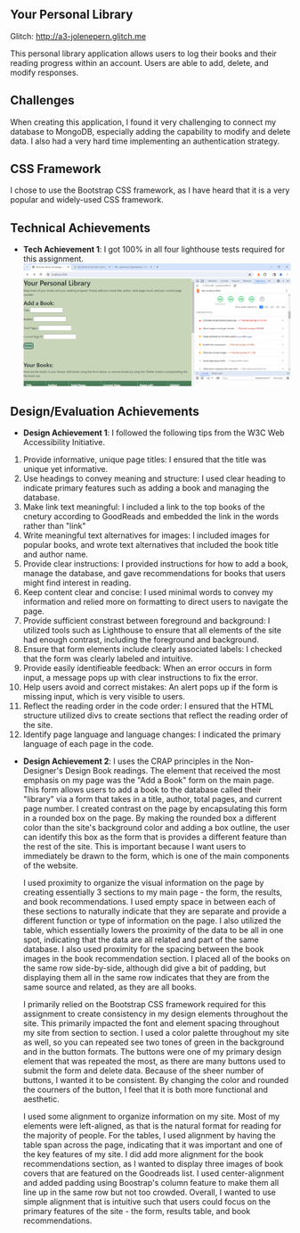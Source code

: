 ## Your Personal Library

Glitch: http://a3-jolenepern.glitch.me

This personal library application allows users to log their books and their reading progress within an account. Users are able to add, delete, and modify responses. 

## Challenges
When creating this application, I found it very challenging to connect my database to MongoDB, especially adding the capability to modify and delete data.  I also had a very hard time implementing an authentication strategy. 

## CSS Framework
I chose to use the Bootstrap CSS framework, as I have heard that it is a very popular and widely-used CSS framework. 

## Technical Achievements
- **Tech Achievement 1**: I got 100% in all four lighthouse tests required for this assignment.
![Lighthouse Tech Achievement](public/images/lighthouse.png)

## Design/Evaluation Achievements
- **Design Achievement 1**: I followed the following tips from the W3C Web Accessibility Initiative.
1. Provide informative, unique page titles: I ensured that the title was unique yet informative. 
2. Use headings to convey meaning and structure: I used clear heading to indicate primary features such as adding a book and managing the database. 
3. Make link text meaningful: I included a link to the top books of the cnetury according to GoodReads and embedded the link in the words rather than "link"
4. Write meaningful text alternatives for images: I included images for popular books, and wrote text alternatives that included the book title and author name. 
5. Provide clear instructions: I provided instructions for how to add a book, manage the database, and gave recommendations for books that users might find interest in reading. 
6. Keep content clear and concise: I used minimal words to convey my information and relied more on formatting to direct users to navigate the page. 
7. Provide sufficient constrast between foreground and background: I utilized tools such as Lighthouse to ensure that all elements of the site had enough contrast, including the foreground and background. 
8. Ensure that form elements include clearly associated labels: I checked that the form was clearly labeled and intuitive. 
9. Provide easily identifieable feedback: When an error occurs in form input, a message pops up with clear instructions to fix the error. 
10. Help users avoid and correct mistakes: An alert pops up if the form is missing input, which is very visible to users.
11. Reflect the reading order in the code order: I ensured that the HTML structure utilized divs to create sections that reflect the reading order of the site. 
12. Identify page language and language changes: I indicated the primary language of each page in the code. 

- **Design Achievement 2**: I uses the CRAP principles in the Non-Designer's Design Book readings. 
  The element that received the most emphasis on my page was the "Add a Book" form on the main page. This form allows users to add a book to the database called their "library" via a form that takes in a title, author, total pages, and current page number. I created contrast on the page by encapsulating this form in a rounded box on the page. By making the rounded box a different color than the site's background color and adding a box outline, the user can identify this box as the form that is provides a different feature than the rest of the site. This is important because I want users to immediately be drawn to the form, which is one of the main components of the website. 

  I used proximity to organize the visual information on the page by creating essentially 3 sections to my main page - the form, the results, and book recommendations. I used empty space in between each of these sections to naturally indicate that they are separate and provide a different function or type of information on the page. I also utilized the table, which essentially lowers the proximity of the data to be all in one spot, indicating that the data are all related and part of the same database. I also used proximity for the spacing between the book images in the book recommendation section. I placed all of the books on the same row side-by-side, although did give a bit of padding, but displaying them all in the same row indicates that they are from the same source and related, as they are all books.   

  I primarily relied on the Bootstrap CSS framework required for this assignment to create consistency in my design elements throughout the site. This primarily impacted the font and element spacing throughout my site from section to section. I used a color palette throughout my site as well, so you can repeated see two tones of green in the background and in the button formats. The buttons were one of my primary design element that was repeated the most, as there are many buttons used to submit the form and delete data. Because of the sheer number of buttons, I wanted it to be consistent. By changing the color and rounded the courners of the button, I feel that it is both more functional and aesthetic. 

  I used some alignment to organize information on my site. Most of my elements were left-aligned, as that is the natural format for reading for the majority of people. For the tables, I used alignment by having the table span across the page, indicating that it was important and one of the key features of my site. I did add more alignment for the book recommendations section, as I wanted to display three images of book covers that are featured on the Goodreads list. I used center-alignment and added padding using Boostrap's column feature to make them all line up in the same row but not too crowded. Overall, I wanted to use simple alignment that is intuitive such that users could focus on the primary features of the site - the form, results table, and book recommendations. 
